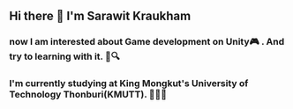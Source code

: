 ## Hi there 👋 I'm Sarawit Kraukham
### now I am interested about Game development on Unity🎮 . And try to learning with it. 📖🔍

### I'm currently studying at King Mongkut's University of Technology Thonburi(KMUTT). 🐜🐜🐜

<!--
**BomScoob12/BomScoob12** is a ✨ _special_ ✨ repository because its `README.md` (this file) appears on your GitHub profile.

Here are some ideas to get you started:

- 🔭 I’m currently working on ...
- 🌱 I’m currently learning ...
- 👯 I’m looking to collaborate on ...
- 🤔 I’m looking for help with ...
- 💬 Ask me about ...
- 📫 How to reach me: ...
- 😄 Pronouns: ...
- ⚡ Fun fact: ...
-->
